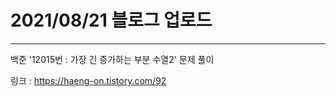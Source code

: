 # 2021/08/21 블로그 업로드
--------------
백준 '12015번 : 가장 긴 증가하는 부분 수열2' 문제 풀이

링크 : https://haeng-on.tistory.com/92
